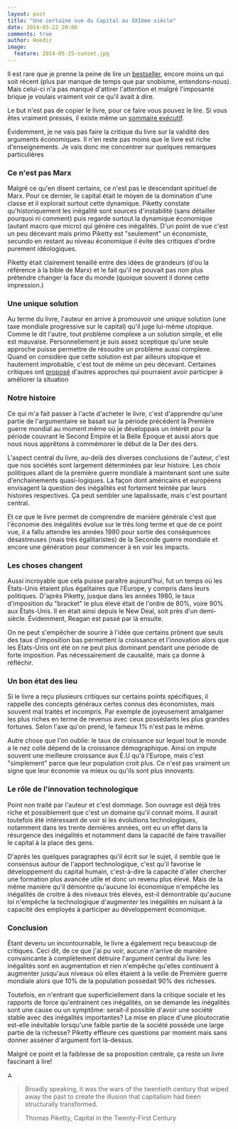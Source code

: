 ```yaml
---
layout: post
title: "Une certaine vue du Capital au XXIème siècle"
date: 2014-05-22 20:06
comments: true
author: Hoedic
image:
  feature: 2014-05-25-sunset.jpg
---
```



Il est rare que je prenne la peine de lire un [bestseller](http://piketty.pse.ens.fr/fr/capital21c), encore moins un qui soit récent (plus par manque de temps que par snobisme, entendons-nous). Mais celui-ci n'a pas manqué d'attirer l'attention et malgré l'imposante brique je voulais vraiment voir ce qu'il avait à dire.

Le but n'est pas de copier le livre, pour ce faire vous pouvez le lire. Si vous êtes vraiment pressés, il existe même un [sommaire exécutif](http://www.amazon.ca/Executive-Summary-Pikettys-Capital-Twenty-First/dp/1497552850/ref=pd_sim_b_1?ie=UTF8&refRID=08JG9D6RG56623GJCY2K).

Évidemment, je ne vais pas faire la critique du livre sur la validité des arguments économiques. Il n'en reste pas moins que le livre est riche d'enseignements. Je vais donc me concentrer sur quelques remarques particulières

### Ce n'est pas Marx

Malgré ce qu'en disent certains, ce n'est pas le descendant spirituel de Marx. Pour ce dernier, le capital était le moyen de la domination d'une classe et il explorait surtout cette dynamique. Piketty constate qu'historiquement les inégalité sont sources d'instabilité (sans détailler pourquoi ni comment) puis regarde surtout la dynamique économique (autant macro que micro) qui génère ces inégalités. D'un point de vue c'est un peu décevant mais primo Piketty est "seulement" un économiste, secundo en restant au niveau économique il évite des critiques d'ordre purement idéologiques.

Piketty était clairement tenaillé entre des idées de grandeurs (d'ou la référence à la bible de Marx) et le fait qu'il ne pouvait pas non plus prétendre changer la face du monde (quoique souvent il donne cette impression.)

### Une unique solution

Au terme du livre, l'auteur en arrive à promouvoir une unique solution (une taxe mondiale progressive sur le capital) qu'il juge lui-même utopique. Comme le dit l'autre, tout problème complexe a un solution simple, et elle est mauvaise. Personnellement je suis assez sceptique qu'une seule approche puisse permettre de résoudre un problème aussi complexe. Quand on considère que cette solution est par ailleurs utopique et hautement improbable, c'est tout de même un peu décevant. Certaines critiques ont [proposé](http://www.dissentmagazine.org/article/kapital-for-the-twenty-first-century) d'autres approches qui pourraient avoir participer à améliorer la situation

### Notre histoire

Ce qui m'a fait passer à l'acte d'acheter le livre, c'est d'apprendre qu'une partie de l'argumentaire se basait sur la période précédent la Première guerre mondial au moment même où je développais un intérêt pour la période couvrant le Second Empire et la Belle Époque et aussi alors que nous nous apprêtons à commémorer le début de la Der des ders.

L'aspect central du livre, au-delà des diverses conclusions de l'auteur, c'est que nos sociétés sont largement déterminées par leur histoire. Les choix politiques allant de la première guerre mondiale à maintenant sont une suite d'enchainements quasi-logiques. La façon dont américains et européens envisagent la question des inégalités est fortement teintée par leurs histoires respectives. Ça peut sembler une lapalissade, mais c'est pourtant central.

Et ce que le livre permet de comprendre de manière générale c'est que l'économie des inégalités évolue sur le très long terme et que de ce point vue, il a fallu attendre les années 1980 pour sortie des conséquences désastreuses (mais très égalitaristes) de la Seconde guerre mondiale et encore une génération pour commencer à en voir les impacts.

### Les choses changent

Aussi incroyable que cela puisse paraître aujourd'hui, fut un temps où les États-Unis étaient plus égalitaires que l'Europe, y compris dans leurs politiques. D'après Piketty, jusque dans les années 1980, le taux d'imposition du "bracket" le plus élevé était de l'ordre de 80%, voire 90% aux États-Unis. Il en était ainsi depuis le New Deal, soit près d'un demi-siècle. Évidemment, Reagan est passé par là ensuite.

On ne peut s'empêcher de sourire à l'idée que certains prônent que seuls des taux d'imposition bas permettent la croissance et l'innovation alors que les États-Unis ont été on ne peut plus dominant pendant une période de forte imposition. Pas nécessairement de causalité, mais ça donne à réfléchir.

### Un bon état des lieu

Si le livre a reçu plusieurs critiques sur certains points spécifiques, il rappelle des concepts généraux certes connus des économistes, mais souvent mal traités et incompris. Par exemple de joyeusement amalgamer les plus riches en terme de revenus avec ceux possédants les plus grandes fortunes. Selon l'axe qu'on prend, le fameux 1% n'est pas le même.

Autre chose que l'on oublie: le taux de croissance sur lequel tout le monde a le nez collé dépend de la croissance démographique. Ainsi on impute souvent une meilleure croissance aux É.U qu'à l'Europe, mais c'est "simplement" parce que leur population croit plus. Ce n'est pas vraiment un signe que leur économie va mieux ou qu'ils sont plus innovants.

### Le rôle de l'innovation technologique

Point non traité par l'auteur et c'est dommage. Son ouvrage est déjà très riche et possiblement que c'est un domaine qu'il connait moins. Il aurait toutefois été intéressant de voir si les évolutions technologiques, notamment dans les trente dernières années, ont eu un effet dans la résurgence des inégalités et notamment dans la capacité de faire travailler le capital à la place des gens.

D'après les quelques paragraphes qu'il écrit sur le sujet, il semble que le consensus autour de l'apport technologique, c'est qu'il favorise le développement du capital humain, c'est-à-dire la capacité d'aller chercher une formation plus avancée utile et donc un revenu plus élevé. Mais de la même manière qu'il démontre qu'aucune loi économique n'empêche les inégalités de croitre à des niveaux très élevés, est-il démontrable qu'aucune loi n'empêche la technologique d'augmenter les inégalités en nuisant à la capacité des employés à participer au développement économique.

### Conclusion

Étant devenu un incontournable, le livre a également reçu beaucoup de critiques. Ceci dit, de ce que j'ai pu voir, aucune n'arrive de manière convaincante à complètement détruire l'argument central du livre: les inégalités sont en augmentation et rien n'empêche qu'elles continuent à augmenter jusqu'aux niveaux où elles étaient à la veille de Première guerre mondiale alors que 10% de la population possédait 90% des richesses.

Toutefois, en n'entrant que superficiellement dans la critique sociale et les rapports de force qu'entrainent ces inégalités, on se demande les inégalités sont une cause ou un symptôme: serait-il possible d'avoir une société stable avec des inégalités importantes? La mise en place d'une ploutocratie est-elle inévitable lorsqu'une faible partie de la société possède une large partie de la richesse? Piketty effleure ces questions par moment mais sans donner asséner d'argument fort là-dessus.

Malgré ce point et la faiblesse de sa proposition centrale, ça reste un livre fascinant à lire!

⁂

> Broadly speaking, it was the wars of the twentieth century  that wiped away the past to create the illusion that capitalism had been structurally transformed.
> <div class="attrib">Thomas Piketty, Capital in the Twenty-First Century</div>

